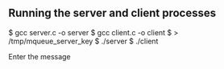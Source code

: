 ## Running the server and client processes

$ gcc server.c -o server
$ gcc client.c -o client
$ > /tmp/mqueue_server_key
$ ./server
$ ./client

Enter the message 
